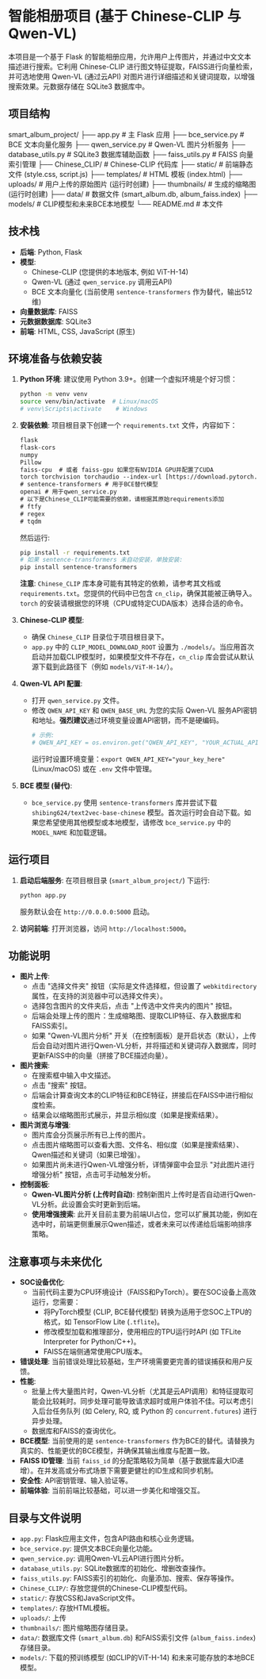 # 智能相册项目 (基于 Chinese-CLIP 与 Qwen-VL)

本项目是一个基于 Flask 的智能相册应用，允许用户上传图片，并通过中文文本描述进行搜索。它利用 Chinese-CLIP 进行图文特征提取，FAISS进行向量检索，并可选地使用 Qwen-VL (通过云API) 对图片进行详细描述和关键词提取，以增强搜索效果。元数据存储在 SQLite3 数据库中。

## 项目结构


smart_album_project/
├── app.py                     # 主 Flask 应用
├── bce_service.py             # BCE 文本向量化服务
├── qwen_service.py            # Qwen-VL 图片分析服务
├── database_utils.py          # SQLite3 数据库辅助函数
├── faiss_utils.py             # FAISS 向量索引管理
├── Chinese_CLIP/              # Chinese-CLIP 代码库
├── static/                    # 前端静态文件 (style.css, script.js)
├── templates/                 # HTML 模板 (index.html)
├── uploads/                   # 用户上传的原始图片 (运行时创建)
├── thumbnails/                # 生成的缩略图 (运行时创建)
├── data/                      # 数据文件 (smart_album.db, album_faiss.index)
├── models/                    # CLIP模型和未来BCE本地模型
└── README.md                  # 本文件


## 技术栈

* **后端**: Python, Flask
* **模型**:
    * Chinese-CLIP (您提供的本地版本, 例如 ViT-H-14)
    * Qwen-VL (通过 `qwen_service.py` 调用云API)
    * BCE 文本向量化 (当前使用 `sentence-transformers` 作为替代，输出512维)
* **向量数据库**: FAISS
* **元数据数据库**: SQLite3
* **前端**: HTML, CSS, JavaScript (原生)

## 环境准备与依赖安装

1.  **Python 环境**: 建议使用 Python 3.9+。创建一个虚拟环境是个好习惯：
    ```bash
    python -m venv venv
    source venv/bin/activate  # Linux/macOS
    # venv\Scripts\activate    # Windows
    ```

2.  **安装依赖**:
    项目根目录下创建一个 `requirements.txt` 文件，内容如下：
    ```txt
    flask
    flask-cors
    numpy
    Pillow
    faiss-cpu  # 或者 faiss-gpu 如果您有NVIDIA GPU并配置了CUDA
    torch torchvision torchaudio --index-url [https://download.pytorch.org/whl/cu118](https://download.pytorch.org/whl/cu118) # 根据您的CUDA版本调整，或使用CPU版
    # sentence-transformers # 用于BCE替代模型
    openai # 用于qwen_service.py
    # 以下是Chinese_CLIP可能需要的依赖，请根据其原始requirements添加
    # ftfy
    # regex
    # tqdm
    ```
    然后运行:
    ```bash
    pip install -r requirements.txt
    # 如果 sentence-transformers 未自动安装，单独安装:
    pip install sentence-transformers
    ```
    **注意**: `Chinese_CLIP` 库本身可能有其特定的依赖，请参考其文档或 `requirements.txt`。您提供的代码中已包含 `cn_clip`，确保其能被正确导入。`torch` 的安装请根据您的环境（CPU或特定CUDA版本）选择合适的命令。

3.  **Chinese-CLIP 模型**:
    * 确保 `Chinese_CLIP` 目录位于项目根目录下。
    * `app.py` 中的 `CLIP_MODEL_DOWNLOAD_ROOT` 设置为 `./models/`。当应用首次启动并加载CLIP模型时，如果模型文件不存在，`cn_clip` 库会尝试从默认源下载到此路径下（例如 `models/ViT-H-14/`）。

4.  **Qwen-VL API 配置**:
    * 打开 `qwen_service.py` 文件。
    * 修改 `QWEN_API_KEY` 和 `QWEN_BASE_URL` 为您的实际 Qwen-VL 服务API密钥和地址。**强烈建议**通过环境变量设置API密钥，而不是硬编码。
        ```python
        # 示例:
        # QWEN_API_KEY = os.environ.get("QWEN_API_KEY", "YOUR_ACTUAL_API_KEY")
        ```
        运行时设置环境变量：`export QWEN_API_KEY="your_key_here"` (Linux/macOS) 或在 `.env` 文件中管理。

5.  **BCE 模型 (替代)**:
    * `bce_service.py` 使用 `sentence-transformers` 库并尝试下载 `shibing624/text2vec-base-chinese` 模型。首次运行时会自动下载。如果您希望使用其他模型或本地模型，请修改 `bce_service.py` 中的 `MODEL_NAME` 和加载逻辑。

## 运行项目

1.  **启动后端服务**:
    在项目根目录 (`smart_album_project/`) 下运行:
    ```bash
    python app.py
    ```
    服务默认会在 `http://0.0.0.0:5000` 启动。

2.  **访问前端**:
    打开浏览器，访问 `http://localhost:5000`。

## 功能说明

* **图片上传**:
    * 点击 "选择文件夹" 按钮（实际是文件选择框，但设置了 `webkitdirectory` 属性，在支持的浏览器中可以选择文件夹）。
    * 选择包含图片的文件夹后，点击 "上传选中文件夹内的图片" 按钮。
    * 后端会处理上传的图片：生成缩略图、提取CLIP特征、存入数据库和FAISS索引。
    * 如果 "Qwen-VL图片分析" 开关（在控制面板）是开启状态（默认），上传后会自动对图片进行Qwen-VL分析，并将描述和关键词存入数据库，同时更新FAISS中的向量（拼接了BCE描述向量）。
* **图片搜索**:
    * 在搜索框中输入中文描述。
    * 点击 "搜索" 按钮。
    * 后端会计算查询文本的CLIP特征和BCE特征，拼接后在FAISS中进行相似度检索。
    * 结果会以缩略图形式展示，并显示相似度（如果是搜索结果）。
* **图片浏览与增强**:
    * 图片库会分页展示所有已上传的图片。
    * 点击图片缩略图可以查看大图、文件名、相似度（如果是搜索结果）、Qwen描述和关键词（如果已增强）。
    * 如果图片尚未进行Qwen-VL增强分析，详情弹窗中会显示 "对此图片进行增强分析" 按钮，点击可手动触发分析。
* **控制面板**:
    * **Qwen-VL图片分析 (上传时自动)**: 控制新图片上传时是否自动进行Qwen-VL分析。此设置会实时更新到后端。
    * **使用增强搜索**: 此开关目前主要为前端UI占位，您可以扩展其功能，例如在选中时，前端更侧重展示Qwen描述，或者未来可以传递给后端影响排序策略。

## 注意事项与未来优化

* **SOC设备优化**:
    * 当前代码主要为CPU环境设计（FAISS和PyTorch）。要在SOC设备上高效运行，您需要：
        * 将PyTorch模型 (CLIP, BCE替代模型) 转换为适用于您SOC上TPU的格式，如 TensorFlow Lite (`.tflite`)。
        * 修改模型加载和推理部分，使用相应的TPU运行时API (如 TFLite Interpreter for Python/C++)。
        * FAISS在端侧通常使用CPU版本。
* **错误处理**: 当前错误处理比较基础，生产环境需要更完善的错误捕获和用户反馈。
* **性能**:
    * 批量上传大量图片时，Qwen-VL分析（尤其是云API调用）和特征提取可能会比较耗时。同步处理可能导致请求超时或用户体验不佳。可以考虑引入后台任务队列 (如 Celery, RQ, 或 Python 的 `concurrent.futures`) 进行异步处理。
    * 数据库和FAISS的查询优化。
* **BCE模型**: 当前使用的是 `sentence-transformers` 作为BCE的替代。请替换为真实的、性能更优的BCE模型，并确保其输出维度与配置一致。
* **FAISS ID管理**: 当前 `faiss_id` 的分配策略较为简单（基于数据库最大ID递增）。在并发高或分布式场景下需要更健壮的ID生成和同步机制。
* **安全性**: API密钥管理、输入验证等。
* **前端体验**: 当前前端比较基础，可以进一步美化和增强交互。

## 目录与文件说明

* `app.py`: Flask应用主文件，包含API路由和核心业务逻辑。
* `bce_service.py`: 提供文本BCE向量化功能。
* `qwen_service.py`: 调用Qwen-VL云API进行图片分析。
* `database_utils.py`: SQLite数据库的初始化、增删改查操作。
* `faiss_utils.py`: FAISS索引的初始化、向量添加、搜索、保存等操作。
* `Chinese_CLIP/`: 存放您提供的Chinese-CLIP模型代码。
* `static/`: 存放CSS和JavaScript文件。
* `templates/`: 存放HTML模板。
* `uploads/`: 上传
* `thumbnails/`: 图片缩略图存储目录。
* `data/`: 数据库文件 (`smart_album.db`) 和FAISS索引文件 (`album_faiss.index`) 存储目录。
* `models/`: 下载的预训练模型 (如CLIP的ViT-H-14) 和未来可能存放的本地BCE模型。

